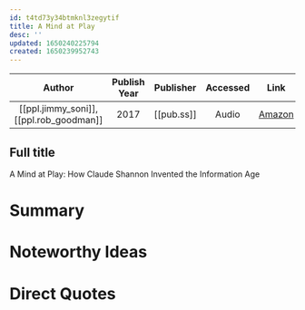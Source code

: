 ```yaml
---
id: t4td73y34btmknl3zegytif
title: A Mind at Play
desc: ''
updated: 1650240225794
created: 1650239952743
---
```



| Author | Publish Year | Publisher | Accessed | Link |
| :-------: | :------------:|:------------:|:------:| :---: |
| [[ppl.jimmy_soni]], [[ppl.rob_goodman]] | 2017 | [[pub.ss]] | Audio | [Amazon](https://www.amazon.com/Mind-Play-Shannon-Invented-Information-ebook/dp/B01M5IJN1P/ref=sr_1_4?crid=3AGENPKSPO1DE&keywords=claude+shannon&qid=1650239936&sprefix=claude+shanno%2Caps%2C137&sr=8-4) 

## Full title
A Mind at Play: How Claude Shannon Invented the Information Age

# Summary

# Noteworthy Ideas

# Direct Quotes
